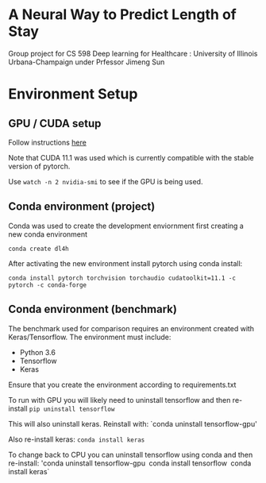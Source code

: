 # A Neural Way to Predict Length of Stay

Group project for CS 598 Deep learning for Healthcare : University of Illinois Urbana-Champaign under Prfessor Jimeng Sun

# Environment Setup
## GPU / CUDA setup

Follow instructions [here](https://medium.com/analytics-vidhya/install-cuda-11-2-cudnn-8-1-0-and-python-3-9-on-rtx3090-for-deep-learning-fcf96c95f7a1) 

Note that CUDA 11.1 was used which is currently compatible with the stable version of pytorch.

Use `watch -n 2 nvidia-smi` to see if the GPU is being used.

## Conda environment (project)
Conda was used to create the development enviornment first creating a new conda environment

`conda create dl4h`

After activating the new environment install pytorch using conda install:

`conda install pytorch torchvision torchaudio cudatoolkit=11.1 -c pytorch -c conda-forge`


## Conda environment (benchmark)
The benchmark used for comparison requires an environment created with Keras/Tensorflow. The environment must include:
* Python 3.6
* Tensorflow
* Keras

Ensure that you create the environment according to requirements.txt

To run with GPU you will likely need to uninstall tensorflow and then re-install
`pip uninstall tensorflow`

This will also uninstall keras. Reinstall with:
`conda uninstall tensorflow-gpu'

Also re-install keras:
`conda install keras`

To change back to CPU you can uninstall tensorflow using conda and then re-install:
'conda uninstall tensorflow-gpu`
`conda install tensorflow`
`conda install keras`

 
